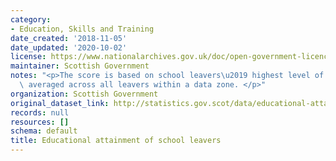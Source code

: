 ```yaml
---
category:
- Education, Skills and Training
date_created: '2018-11-05'
date_updated: '2020-10-02'
license: https://www.nationalarchives.gov.uk/doc/open-government-licence/version/3/
maintainer: Scottish Government
notes: "<p>The score is based on school leavers\u2019 highest level of qualification,\
  \ averaged across all leavers within a data zone. </p>"
organization: Scottish Government
original_dataset_link: http://statistics.gov.scot/data/educational-attainment-of-school-leavers
records: null
resources: []
schema: default
title: Educational attainment of school leavers
---
```

